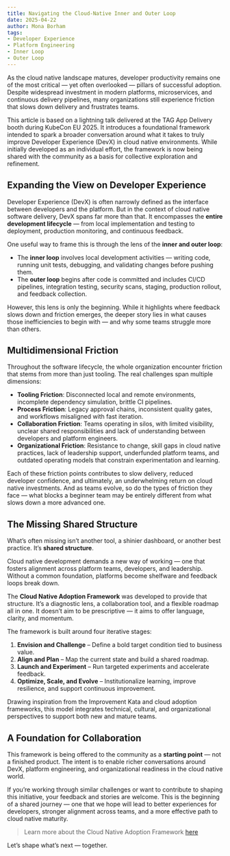 ```yaml
---
title: Navigating the Cloud-Native Inner and Outer Loop
date: 2025-04-22
author: Mona Borham
tags:
- Developer Experience
- Platform Engineering
- Inner Loop
- Outer Loop
---
```


As the cloud native landscape matures, developer productivity remains one of the most critical — yet often overlooked — pillars of successful adoption. Despite widespread investment in modern platforms, microservices, and continuous delivery pipelines, many organizations still experience friction that slows down delivery and frustrates teams.

This article is based on a lightning talk delivered at the TAG App Delivery booth during KubeCon EU 2025. It introduces a foundational framework intended to spark a broader conversation around what it takes to truly improve Developer Experience (DevX) in cloud native environments. While initially developed as an individual effort, the framework is now being shared with the community as a basis for collective exploration and refinement.

## Expanding the View on Developer Experience

Developer Experience (DevX) is often narrowly defined as the interface between developers and the platform. But in the context of cloud native software delivery, DevX spans far more than that. It encompasses the **entire development lifecycle** — from local implementation and testing to deployment, production monitoring, and continuous feedback.

One useful way to frame this is through the lens of the **inner and outer loop**:

- The **inner loop** involves local development activities — writing code, running unit tests, debugging, and validating changes before pushing them.
- The **outer loop** begins after code is committed and includes CI/CD pipelines, integration testing, security scans, staging, production rollout, and feedback collection.

However, this lens is only the beginning. While it highlights where feedback slows down and friction emerges, the deeper story lies in what causes those inefficiencies to begin with — and why some teams struggle more than others.

## Multidimensional Friction

Throughout the software lifecycle, the whole organization encounter friction that stems from more than just tooling. The real challenges span multiple dimensions:

- **Tooling Friction**: Disconnected local and remote environments, incomplete dependency simulation, brittle CI pipelines.
- **Process Friction**: Legacy approval chains, inconsistent quality gates, and workflows misaligned with fast iteration.
- **Collaboration Friction**: Teams operating in silos, with limited visibility, unclear shared responsibilities and lack of understanding between developers and platform engineers.
- **Organizational Friction**: Resistance to change, skill gaps in cloud native practices, lack of leadership support, underfunded platform teams, and outdated operating models that constrain experimentation and learning.

Each of these friction points contributes to slow delivery, reduced developer confidence, and ultimately, an underwhelming return on cloud native investments. And as teams evolve, so do the types of friction they face — what blocks a beginner team may be entirely different from what slows down a more advanced one.

## The Missing Shared Structure

What’s often missing isn’t another tool, a shinier dashboard, or another best practice. It’s **shared structure**.

Cloud native development demands a new way of working — one that fosters alignment across platform teams, developers, and leadership. Without a common foundation, platforms become shelfware and feedback loops break down.

The **Cloud Native Adoption Framework** was developed to provide that structure. It’s a diagnostic lens, a collaboration tool, and a flexible roadmap all in one. It doesn’t aim to be prescriptive — it aims to offer language, clarity, and momentum.

The framework is built around four iterative stages:

1. **Envision and Challenge** – Define a bold target condition tied to business value.
2. **Align and Plan** – Map the current state and build a shared roadmap.
3. **Launch and Experiment** – Run targeted experiments and accelerate feedback.
4. **Optimize, Scale, and Evolve** – Institutionalize learning, improve resilience, and support continuous improvement.

Drawing inspiration from the Improvement Kata and cloud adoption frameworks, this model integrates technical, cultural, and organizational perspectives to support both new and mature teams.

## A Foundation for Collaboration

This framework is being offered to the community as a **starting point** — not a finished product. The intent is to enable richer conversations around DevX, platform engineering, and organizational readiness in the cloud native world.

If you’re working through similar challenges or want to contribute to shaping this initiative, your feedback and stories are welcome. This is the beginning of a shared journey — one that we hope will lead to better experiences for developers, stronger alignment across teams, and a more effective path to cloud native maturity.

> Learn more about the Cloud Native Adoption Framework [here](https://docs.google.com/document/d/1PaUuvrD6dkoAQuLQwilgJRrA5Zc7gqT_7CvBBtExql0/edit?usp=sharing) 

Let’s shape what’s next — together.
